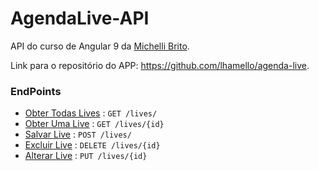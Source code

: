 
# AgendaLive-API

API do curso de Angular 9 da [Michelli Brito](https://www.youtube.com/watch?v=5vPaoV9SV5U&list=PL8iIphQOyG-DSLV6qWs8wh37o0R_F9Q_Q).

Link para o repositório do APP: https://github.com/lhamello/agenda-live.

### EndPoints
* [Obter Todas Lives](lives/get.md) : `GET /lives/`
* [Obter Uma Live](lives/get/id.md) : `GET /lives/{id}`
* [Salvar Live](lives/post.md) : `POST /lives/`
* [Excluir Live](lives/delete/id.md) : `DELETE /lives/{id}`
* [Alterar Live](lives/put/id.md) : `PUT /lives/{id}`